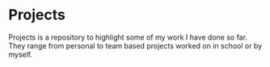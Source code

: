 Projects
========

Projects is a repository to highlight some of my work I have done so far. They range from personal to team based projects worked on in school or by myself.
